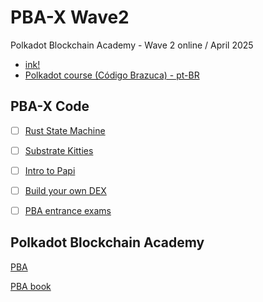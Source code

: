 # PBA-X Wave2

Polkadot Blockchain Academy - Wave 2 online / April 2025

- [ink!](./ink/README.md)
- [Polkadot course (Código Brazuca) - pt-BR](./courses/README.md)

## PBA-X Code 

- [ ] [Rust State Machine](https://dotcodeschool.com/courses/rust-state-machine)

- [ ] [Substrate Kitties](https://dotcodeschool.com/courses/substrate-kitties)

- [ ] [Intro to Papi](https://dotcodeschool.com/courses/intro-to-papi)

- [ ] [Build your own DEX](https://dotcodeschool.com/courses/build-your-own-dex)

- [ ] [PBA entrance exams](https://github.com/Polkadot-Blockchain-Academy/pba-qualifier-exam)

## Polkadot Blockchain Academy

[PBA](https://github.com/Polkadot-Blockchain-Academy)

[PBA book](https://github.com/Polkadot-Blockchain-Academy/pba-book)
